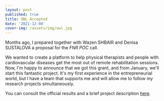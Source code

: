 ```yaml
---
layout: post
published: true
title: OWL Accepted
date: '2021-12-08'
cover-img: /assets/img/owl.jpg
---
```

Months ago, I prepared together with Wazen SHBAIR and Denisa SUSTALOVA a proposal for the _FNR POC_ call.

We wanted to create a platform to help physical therapists and people with cardiovascular diseases get the most out of remote rehabilitation sessions.
Now, I'm happy to announce that we got this grant, and from January, we'll start this fantastic project.
It's my first experience in the entrepreneurial world, but I have a team that supports me and will allow me to follow my research projects simultaneously.

You can consult the official results and a brief project description [here](https://www.fnr.lu/results-2021-jump21-call/).

